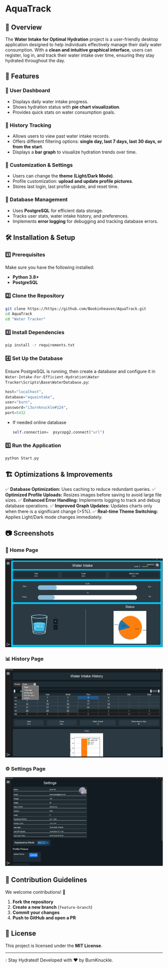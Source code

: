 # AquaTrack

## 📌 Overview
The **Water Intake for Optimal Hydration** project is a user-friendly desktop application designed to help individuals effectively manage their daily water consumption. With a **clean and intuitive graphical interface**, users can register, log in, and track their water intake over time, ensuring they stay hydrated throughout the day.

## 🚀 Features

### 🔹 User Dashboard
- Displays daily water intake progress.
- Shows hydration status with **pie chart visualization**.
- Provides quick stats on water consumption goals.

### 🔹 History Tracking
- Allows users to view past water intake records.
- Offers different filtering options: **single day, last 7 days, last 30 days, or from the start**.
- Displays a **bar graph** to visualize hydration trends over time.

### 🔹 Customization & Settings
- Users can change the **theme (Light/Dark Mode)**.
- Profile customization: **upload and update profile pictures**.
- Stores last login, last profile update, and reset time.

### 🔹 Database Management
- Uses **PostgreSQL** for efficient data storage.
- Tracks user stats, water intake history, and preferences.
- Implements **error logging** for debugging and tracking database errors.

## 🛠️ Installation & Setup

### 1️⃣ Prerequisites
Make sure you have the following installed:
- **Python 3.8+**
- **PostgreSQL**

### 2️⃣ Clone the Repository
```sh
git clone https://https://github.com/Bookinheaven/AquaTrack.git
cd AquaTrack
cd "Water Tracker"
```

### 3️⃣ Install Dependencies
```sh
pip install -r requirements.txt
```

### 4️⃣ Set Up the Database
Ensure PostgreSQL is running, then create a database and configure it in `Water-Intake-For-Efficient-Hydration\Water Tracker\Scripts\Base\WaterDatabase.py`:
```python
host="localhost",
database="aquaintake",
user="burn",          
password="i3urnknuckle#124",
port=5432
```
* If needed online database
  ```python
  self.connection=  psycopg2.connect("url")
  ``` 

### 5️⃣ Run the Application
```sh
python Start.py
```

## 🏗️ Optimizations & Improvements
✅ **Database Optimization:** Uses caching to reduce redundant queries.
✅ **Optimized Profile Uploads:** Resizes images before saving to avoid large file sizes.
✅ **Enhanced Error Handling:** Implements logging to track and debug database operations.
✅ **Improved Graph Updates:** Updates charts only when there is a significant change (>5%).
✅ **Real-time Theme Switching:** Applies Light/Dark mode changes immediately.

## 📷 Screenshots
### 🌟 Home Page
![Home Page](Others/images/homepage.png)

### 📊 History Page
![History Page](Others/images/historypage.png)

### ⚙️ Settings Page
![Settings Page](Others/images/settingspage.png)

## 🤝 Contribution Guidelines
We welcome contributions! 🚀
1. **Fork the repository**
2. **Create a new branch** (`feature-branch`)
3. **Commit your changes**
4. **Push to GitHub and open a PR**

## 📜 License
This project is licensed under the **MIT License**.

---

💧 Stay Hydrated! Developed with ❤️ by BurnKnuckle.


